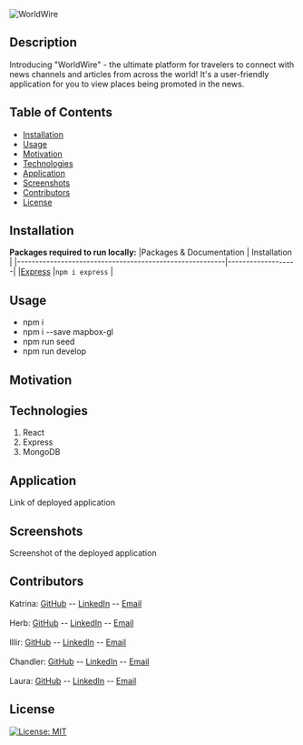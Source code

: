 ![WorldWire](https://github.com/katgucilatar/world-wire-news/assets/112834937/be2588b6-7f2c-417d-9674-57b5edce07d4)

## Description
Introducing "WorldWire" - the ultimate platform for travelers to connect with news channels and articles from across the world! It's a user-friendly application for you to view places being promoted in the news.
## Table of Contents
- [Installation](#installation)
- [Usage](#usage)
- [Motivation](#motivation)
- [Technologies](#technologies)
- [Application](#application)
- [Screenshots](#screenshots)
- [Contributors](#contributors)
- [License](#license)
## Installation
**Packages required to run locally:**
|Packages & Documentation                                  | Installation     |
|---------------------------------------------------------|-------------------|
|[Express](https://www.npmjs.com/package/express)         |`npm i express`    |
## Usage
* npm i
* npm i --save mapbox-gl
* npm run seed
* npm run develop
## Motivation

## Technologies
1. React
2. Express
3. MongoDB
## Application
Link of deployed application
## Screenshots
Screenshot of the deployed application
## Contributors
Katrina: [GitHub](https://github.com/katgucilatar) -- [LinkedIn](https://www.linkedin.com/in/katrina-gucilatar-59983217b/) -- [Email](katgucilatar@outlook.com)
<br>
<br>
Herb: [GitHub](https://github.com/HerbSneed) -- [LinkedIn]() -- [Email]()
<br>
<br>
Illir: [GitHub](https://github.com/IlirHajdari) -- [LinkedIn]() -- [Email]()
<br>
<br>
Chandler: [GitHub](https://github.com/Ch4nd1erB1ng) -- [LinkedIn]() -- [Email]()
<br>
<br>
Laura: [GitHub](https://github.com/LJJordan124) -- [LinkedIn](https://www.linkedin.com/in/laura-jordan-510412241/) -- [Email](jordan3313.lj@gmail.com)
## License
[![License: MIT](https://img.shields.io/badge/License-MIT-yellow.svg)](https://opensource.org/licenses/MIT)